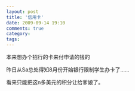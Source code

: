 ```yaml
---
layout: post
title: '信用卡'
date: 2009-09-14 19:10
comments: true
category: 
tags:
---
```

    

本来想办个招行的卡来付申请的钱的

昨日从Sa总处得知8月份开始银行限制学生办卡了……

看来只能把这n多美元的积分让给爹娘了。
